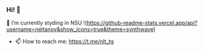 ### Hi! 👋
🔭 I’m currently styding in NSU
!(https://github-readme-stats.vercel.app/api?username=neltanov&show_icons=true&theme=synthwave)

- 📫 How to reach me: https://t.me/nlt_tg
